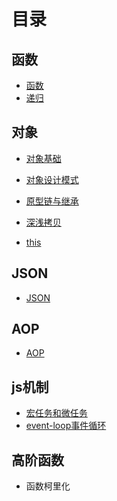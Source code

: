 # 目录

## 函数
+ [函数](https://github.com/lyllovelemon/algorithm-js/tree/master/professional-javascript-for-web-developers/function/basic)
+ [递归](https://github.com/lyllovelemon/algorithm-js/tree/master/professional-javascript-for-web-developers/function/factorial)
## 对象
+ [对象基础](https://github.com/lyllovelemon/algorithm-js/tree/master/professional-javascript-for-web-developers/object)

+ [对象设计模式](https://github.com/lyllovelemon/algorithm-js/tree/master/professional-javascript-for-web-developers/model)

+ [原型链与继承](https://github.com/lyllovelemon/algorithm-js/tree/master/professional-javascript-for-web-developers/inherit)

+ [深浅拷贝](https://github.com/lyllovelemon/algorithm-js/blob/master/professional-javascript-for-web-developers/assign.md)

+ [this]()
## JSON
+ [JSON](https://github.com/lyllovelemon/algorithm-js/tree/master/professional-javascript-for-web-developers/json)

## AOP
+ [AOP](https://github.com/lyllovelemon/algorithm-js/blob/master/professional-javascript-for-web-developers/AOP/AOP.md)

## js机制
+ [宏任务和微任务](https://github.com/lyllovelemon/algorithm-js/tree/master/professional-javascript-for-web-developers/task/task.md)
+ [event-loop事件循环](https://github.com/lyllovelemon/algorithm-js/tree/master/professional-javascript-for-web-developers/loop/loop.md)

## 高阶函数
+ 函数柯里化
